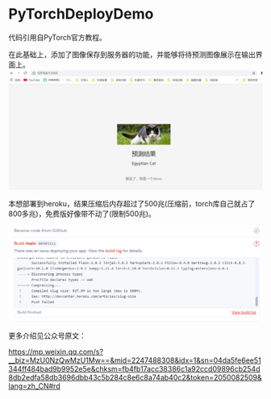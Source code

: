 # PyTorchDeployDemo

代码引用自PyTorch官方教程。

在此基础上，添加了图像保存到服务器的功能，并能够将待预测图像展示在输出界面上。
![](res.png)

本想部署到heroku，结果压缩后内存超过了500兆(压缩前，torch库自己就占了800多兆)，免费版好像带不动了(限制500兆)。

![log.png](log.png)

更多介绍见公众号原文：

https://mp.weixin.qq.com/s?__biz=MzU0NzQwMzU1Mw==&mid=2247488308&idx=1&sn=04da5fe6ee51344ff484bad9b9952e5e&chksm=fb4fb17acc38386c1a92ccd09896cb254d8db2edfa58db3696dbb43c5b284c8e6c8a74ab40c2&token=2050082509&lang=zh_CN#rd
